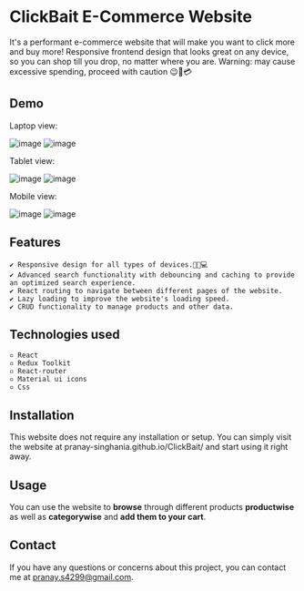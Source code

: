 # **ClickBait E-Commerce Website**

It's a performant e-commerce website that will make you want to click more and buy more! Responsive frontend design that looks great on any device, so you can shop till you drop, no matter where you are. Warning: may cause excessive spending, proceed with caution 😉💸💳

## **Demo**
Laptop view: 

![image](https://user-images.githubusercontent.com/53472824/222942494-6a58324d-bce3-4f92-8cbd-6741564ac5a4.png)
![image](https://user-images.githubusercontent.com/53472824/222942512-f8fa14c5-d7d1-48f9-a55a-00476c6f9ee5.png)

Tablet view:

![image](https://user-images.githubusercontent.com/53472824/222942570-c4083f52-b535-4bcb-8df1-a71918772181.png)
![image](https://user-images.githubusercontent.com/53472824/222942546-e9890e79-a250-4738-8e26-f7d8b0b76d96.png)


Mobile view:

![image](https://user-images.githubusercontent.com/53472824/222942673-0ad59285-0468-4329-a0f3-07032b28edf7.png)
![image](https://user-images.githubusercontent.com/53472824/222942703-ec3e5f38-8cd0-4f84-abc2-c1daa5e94e21.png)


## **Features**

    ✔ Responsive design for all types of devices.📱📑💻
    ✔ Advanced search functionality with debouncing and caching to provide an optimized search experience.
    ✔ React routing to navigate between different pages of the website.
    ✔ Lazy loading to improve the website's loading speed.
    ✔ CRUD functionality to manage products and other data.

## **Technologies used**

    ▫ React
    ▫ Redux Toolkit
    ▫ React-router
    ▫ Material ui icons 
    ▫ Css

## **Installation**

This website does not require any installation or setup. You can simply visit the website at pranay-singhania.github.io/ClickBait/ and start using it right away.

## **Usage**

You can use the website to **browse** through different products **productwise** as well as **categorywise** and **add them to your cart**.

## **Contact**

If you have any questions or concerns about this project, you can contact me at pranay.s4299@gmail.com.
